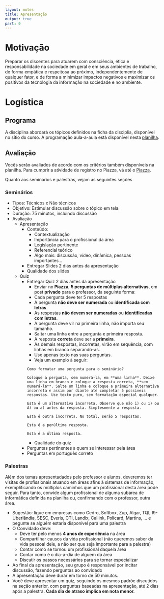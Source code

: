 ```yaml
---
layout: notes
title: Apresentação
output: true
part: 0 
---
```


# Motivação

Preparar os discentes para atuarem com consciência, ética e responsabilidade na sociedade em geral e em seus ambientes de trabalho, de forma empática e respeitosa ao próximo, independentemente de qualquer fator, e de forma a minimizar impactos negativos e maximizar os positivos da tecnologia da informação na sociedade e no ambiente.

# Logística

## Programa

A disciplina abordará os tópicos definidos na ficha da disciplia, disponível no sítio do curso.
A programação aula-a-aula está disponível nesta [planilha](https://drive.google.com/file/d/1UsDzikZHDv3Gv-7TC-mFZL3yL7BDZYAk/view?usp=sharing).

## Avaliação

Vocês serão avaliados de acordo com os critérios também disponíveis na planilha. Para cumprir a atividade de registro no Piazza, vá até o [Piazza](https://piazza.com/ufu.br/semester12020/gsi009).

Quanto aos seminários e palestras, vejam as seguintes seções.

### Seminários

* Tipos: Técnicos x Não técnicos
* Objetivo: Estimular discussão sobre o tópico em tela
* Duração: 75 minutos, incluindo discussão
* Avaliação
  * Apresentação
    * Conteúdo: 
      * Contextualização
      * Importância para o profissional da área
      * Legislação pertinente
      * Referencial teórico
      * Algo mais: discussão, vídeo, dinâmica, pessoas importantes...
    * Entregar Slides 2 dias antes da apresentação
    * Qualidade dos slides
  * Quiz
    * Entregar Quiz 2 dias antes da apresentação
      * Enviar no **Piazza**, **5 perguntas de múltiplas alternativas**, em post **privado** para o professor,  da seguinte forma:
      * Cada pergunta deve ter 5 respostas
      * A pergunta **não deve ser numerada** ou **identificada com letras**.
      * As respostas **não devem ser numeradas** ou **identificadas com letras**.
      * A pergunta deve vir na primeira linha, não importa seu tamanho.
      * Saltar uma linha entre a pergunta e primeira resposta.
      * A resposta **correta** deve ser a **primeira**.
      * As demais respostas, incorretas, virão em sequência, com linhas em branco separando-as.
      * Use apenas texto nas suas perguntas.
      * Veja um exemplo à seguir:
      ```
      Como formatar uma pergunta para o seminário?

      Coloque a pergunta, sem numerá-la, em **uma linha**. Deixe uma linha em branco e coloque a resposta correta, **sem numerá-la**. Salte um linha e coloque a primeira alternativa incorreta e assim por diante até completar 5 possíveis respostas. Use texto puro, sem formatação especial qualquer.

      Esta é um alternativa incorreta. Observe que não i) ou 1) ou A) ou a) antes da resposta. Simplesmente a resposta.

      Esta é outra incorreta. No total, serão 5 respostas.

      Esta é a penúltima resposta.

      Esta é a última resposta.
      ```
      * Qualidade do quiz
	* Perguntas pertinentes a quem se interessar pela área
	* Perguntas em português correto


### Palestras

Além dos temas apresentadados pelo professor e alunos, deveremos ter visitas de profissionais atuando em áreas afins à sistemas de informação, exemplificando os múltiplos caminhos que um profissional desta área pode seguir.
Para tanto, convide algum profissional de alguma subárea de informática definida na planilha ou, confirmando com o professor, outra área.
* Sugestão: ligue em empresas como Cedro, Softbox, Zup, Algar, TQI, I9-Uberlândia, SESC, Everis, CTI, Landix, Callink, Policard, Martins, ... e pegunte se alguém estaria disponível para uma palestra
* O Convidado deve:
  * Deve ter pelo menos **4 anos de experiência** na área
  * Compartilhar causos da vida profissional (não queremos saber da vida pessoal dele, a não ser que seja importante para a palestra)
  * Contar como se tornou um profissional daquela área
  * Contar como é o dia-a-dia de alguem da área
  * Discutir os passos necessários para se tornar especializar
* Ao final da apresentação, seu grupo é responsável por incitar discussão, fazendo perguntas ao convidado
* A apresentação deve durar em torno de 50 minutos.
* Você deve apresentar um quiz, seguindo os mesmos padrõe discutidos na seção anterior, com perguntas baseadas na apresentação, até 2 dias após a palestra. **Cada dia de atraso implica em nota menor.**
